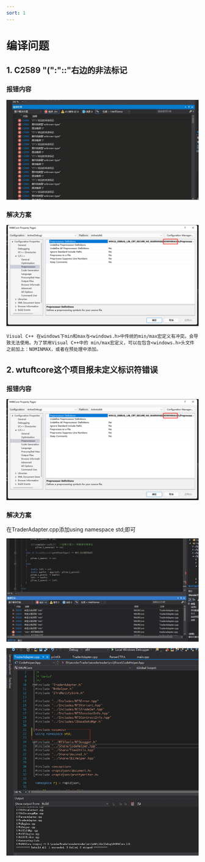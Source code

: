 ```yaml
---
sort: 1
---
```


# 编译问题

## 1. C2589 "(":"::"右边的非法标记

### 报错内容

![png](../assets/images/常见问题汇总/编译问题/bug1.1.png)

### 解决方案

![png](../assets/images/常见问题汇总/编译问题/bug1.2.png)

```note
Visual C++ 在windows下min和max与<windows.h>中传统的min/max宏定义有冲突。会导致无法使用。为了禁用Visual C++中的 min/max宏定义，可以在包含<windows.h>头文件之前加上：NOMINMAX，或者在预处理中添加。
```

## 2. wtuftcore这个项目报未定义标识符错误

### 报错内容
![png](../assets/images/常见问题汇总/编译问题/bug1.2.png)

### 解决方案

在TraderAdapter.cpp添加using namespace std;即可

![png](../assets/images/常见问题汇总/编译问题/bug2.1.png)

![png](../assets/images/常见问题汇总/编译问题/bug2.2.png)